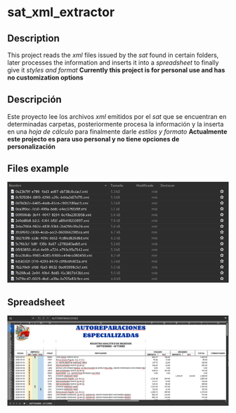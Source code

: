 # sat_xml_extractor
## Description
This project reads the *xml* files issued by the *sat* found in certain folders, later processes the information and inserts it into a *spreadsheet* to finally give it *styles and format*
**Currently this project is for personal use and has no customization options**

## Descripción
Este proyecto lee los archivos *xml* emitidos por el *sat* que se encuentran en determinadas carpetas, posteriormente procesa la información y la inserta en una *hoja de cálculo* para finalmente darle *estilos y formato*
**Actualmente este projecto es para uso personal y no tiene opciones de personalización**

## Files example

![Image of xml](https://github.com/DariHernandez/sat_xml_to_excel/blob/master/images_readme/xml.jpg)

## Spreadsheet

![Image of spreadsheet](https://github.com/DariHernandez/sat_xml_to_excel/blob/master/images_readme/xlsx.jpg)
